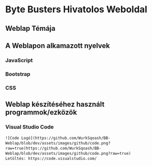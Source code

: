 # Byte Busters Hivatolos Weboldal

## Weblap Témája

## A Weblapon alkamazott nyelvek

### JavaScript

### Bootstrap

### CSS

## Weblap készítéséhez használt programmok/ezközök

### Visual Studio Code
    ![Code Logó](https://github.com/WurkSqoash/BB-Weblap/blob/dev/assets/images/github/code.png?raw=true)https://github.com/WurkSqoash/BB-Weblap/blob/dev/assets/images/github/code.png?raw=true)
    Letöltés: https://code.visualstudio.com/ 
